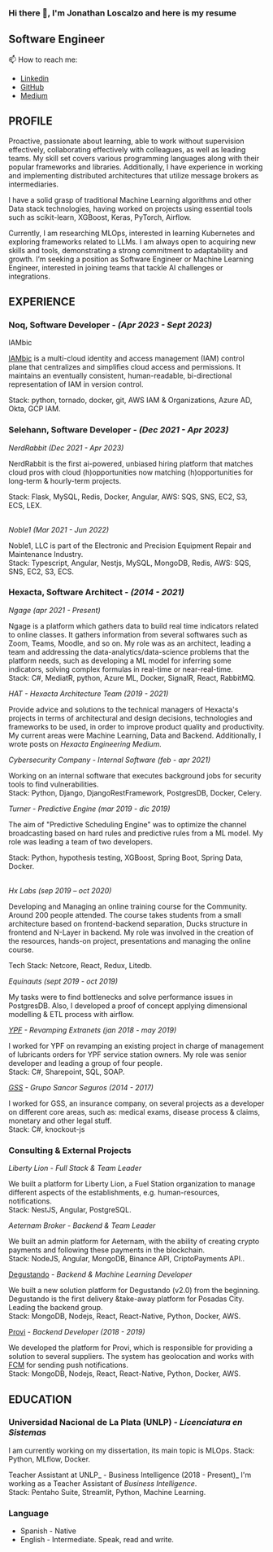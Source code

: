 ### Hi there 👋, I'm  Jonathan Loscalzo and here is my resume

<!--
**JonathanLoscalzo/jonathanloscalzo** is a ✨ _special_ ✨ repository because its `README.md` (this file) appears on your GitHub profile.

Here are some ideas to get you started:

- 🔭 I’m currently working on ...
- 🌱 I’m currently learning ...
- 👯 I’m looking to collaborate on ...
- 🤔 I’m looking for help with ...
- 💬 Ask me about ...
- 📫 How to reach me: ...
- 😄 Pronouns: ...
- ⚡ Fun fact: ...
-->

## Software Engineer

📫 How to reach me:
- [Linkedin](https://www.linkedin.com/in/jonathan-loscalzo-7a070279/)  
- [GitHub](https://github.com/JonathanLoscalzo)
- [Medium](https://medium.com/@jonathanloscalzo)


## PROFILE

Proactive, passionate about learning, able to work without supervision effectively, collaborating effectively with colleagues, as well as leading teams. My skill set covers various programming languages  along with their popular frameworks and libraries. Additionally, I have experience in working and implementing distributed architectures that utilize message brokers as intermediaries.

I have a solid grasp of traditional Machine Learning algorithms and other Data stack technologies, having worked on projects using essential tools such as scikit-learn, XGBoost, Keras, PyTorch, Airflow. 

Currently, I am researching MLOps, interested in learning Kubernetes and exploring frameworks related to LLMs. I am always open to acquiring new skills and tools, demonstrating a strong commitment to adaptability and growth. I’m seeking a position as Software Engineer or Machine Learning Engineer, interested in joining teams that tackle AI challenges or integrations.


## EXPERIENCE

### Noq, Software Developer _- (Apr 2023 - Sept 2023)_

IAMbic

[IAMbic](https://github.com/noqdev/iambic) is a multi-cloud identity and access management (IAM) control plane that centralizes and simplifies cloud access and permissions. It maintains an eventually consistent, human-readable, bi-directional representation of IAM in version control.

Stack: python, tornado, docker, git, AWS IAM & Organizations, Azure AD, Okta, GCP IAM.


### Selehann, Software Developer _- (Dec 2021 - Apr 2023)_

_NerdRabbit (Dec 2021 -  Apr 2023)_

NerdRabbit is the first ai-powered, unbiased hiring platform that matches cloud pros with cloud (h)opportunities now matching (h)opportunities for long-term & hourly-term projects.

Stack: Flask, MySQL, Redis, Docker, Angular, AWS: SQS, SNS, EC2, S3, ECS, LEX.

 \
_Noble1 (Mar 2021 - Jun 2022)_

Noble1, LLC is part of the Electronic and Precision Equipment Repair and Maintenance Industry. \
Stack: Typescript, Angular, Nestjs, MySQL, MongoDB, Redis, AWS: SQS, SNS, EC2, S3, ECS.


### Hexacta, Software Architect _- (2014 - 2021)_

_Ngage (apr 2021 - Present)_

Ngage is a platform which gathers data to build real time indicators related to online classes. It gathers information from several softwares such as Zoom, Teams, Moodle, and so on. My role was as an architect, leading a team and addressing the data-analytics/data-science problems that the platform needs, such as developing a ML model for inferring some indicators, solving complex formulas in real-time or near-real-time. \
Stack: C#, MediatR, python, Azure ML, Docker, SignalR, React, RabbitMQ.

_HAT - Hexacta Architecture Team (2019 - 2021)_

Provide advice and solutions to the technical managers of Hexacta's projects in terms of architectural and design decisions, technologies and frameworks to be used, in order to improve product quality and productivity. My current areas were Machine Learning, Data and Backend. Additionally, I  wrote posts on _Hexacta Engineering Medium._

_Cybersecurity Company - Internal Software (feb - apr 2021)_

Working on an internal software that executes background jobs for security tools to find vulnerabilities.  \
Stack: Python, Django, DjangoRestFramework, PostgresDB, Docker, Celery.

_Turner - Predictive Engine (mar 2019 - dic 2019)_

The aim of "Predictive Scheduling Engine" was to optimize the channel broadcasting based on hard rules and predictive rules from a ML model. My role was leading a team of two developers.

Stack: Python, hypothesis testing, XGBoost, Spring Boot, Spring Data, Docker.

 \
_Hx Labs (sep 2019 – oct 2020)_

Developing and Managing an online training course for the Community. Around 200 people attended. The course takes students from a small architecture based on frontend-backend separation, Ducks structure in frontend and N-Layer in backend. My role was involved in the creation of the resources, hands-on project, presentations and managing the online course. 

Tech Stack: Netcore, React, Redux, Litedb.

_Equinauts (sept 2019 - oct 2019)_

My tasks were to find bottlenecks and solve performance issues in PostgresDB. Also, I developed a proof of concept applying dimensional modelling & ETL process with airflow.

_<span style="text-decoration:underline;">YPF</span> - Revamping Extranets (jan 2018 - may 2019)_

I worked for YPF on revamping an existing project in charge of management of lubricants orders for YPF service station owners. My role was senior developer and leading a group of four people. \
Stack: C#, Sharepoint, SQL, SOAP.

_[GSS](https://www.gruposancorseguros.com/) - Grupo Sancor Seguros (2014 - 2017)_

I worked for GSS, an insurance company, on several projects as a developer on different core areas, such as: medical exams, disease process & claims, monetary and other legal stuff.  \
Stack: C#, knockout-js


### Consulting & External Projects

_Liberty Lion - Full Stack & Team Leader_

We built a platform for Liberty Lion, a Fuel Station organization to manage different aspects of the establishments, e.g. human-resources, notifications. \
Stack: NestJS, Angular, PostgreSQL.


_Aeternam Broker - Backend & Team Leader_

We built an admin platform for Aeternam, with the ability of creating crypto payments and following these payments in the blockchain. \
Stack: NodeJS, Angular, MongoDB, Binance API, CriptoPayments API..


[Degustando](https://degustando.app/) - _Backend & Machine Learning Developer_

We built a new solution platform for Degustando (v2.0) from the beginning. Degustando is the first delivery &take-away platform for Posadas City. Leading the backend group. \
Stack: MongoDB, Nodejs, React, React-Native, Python, Docker, AWS.


[Provi](https://proviapp.com/) - _Backend Developer (2018 - 2019)_

We developed the platform for Provi, which is responsible for providing a solution to several suppliers. The system has geolocation and works with [FCM](https://firebase.google.com/docs/cloud-messaging) for sending push notifications. \
Stack: MongoDB, Nodejs, React, React-Native, Python, Docker, AWS.


## EDUCATION

### Universidad Nacional de La Plata (UNLP) _- Licenciatura en Sistemas_

I am currently working on my dissertation, its main topic is MLOps. Stack: Python, MLflow, Docker.

Teacher Assistant at UNLP_ - Business Intelligence (2018 - Present)_
I'm working as a Teacher Assistant of _Business Intelligence_.  \
Stack: Pentaho Suite, Streamlit, Python, Machine Learning.

### Language
- Spanish - Native
- English - Intermediate. Speak, read and write.
